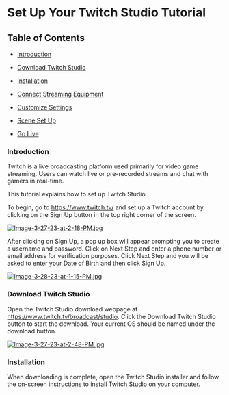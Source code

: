 # Set Up Your Twitch Studio Tutorial

## Table of Contents
 
  * [Introduction](#Introduction)
  
  * [Download Twitch Studio](#download-twitch-studio)
  
  * [Installation](#installation)

  * [Connect Streaming Equipment](#connect-streaming-equipment)

  * [Customize Settings](#customize-settings)

  * [Scene Set Up](#scene-set-up)

  * [Go Live](#go-live)


### Introduction
Twitch is a live broadcasting platform used primarily for video game streaming. Users can watch live or pre-recorded streams and chat with gamers in real-time. 

This tutorial explains how to set up Twitch Studio. 

To begin, go to https://www.twitch.tv/ and set up a Twitch account by clicking on the Sign Up button in the top right corner of the screen. 

[![Image-3-27-23-at-2-18-PM.jpg](https://i.postimg.cc/1tNSLRzx/Image-3-27-23-at-2-18-PM.jpg)](https://postimg.cc/wyHnNpJF)

After clicking on Sign Up, a pop up box will appear prompting you to create a username and password. Click on Next Step and enter a phone number or email address for verification purposes. Click Next Step and you will be asked to enter your Date of Birth and then click Sign Up. 

[![Image-3-28-23-at-1-15-PM.jpg](https://i.postimg.cc/nhSHJcgd/Image-3-28-23-at-1-15-PM.jpg)](https://postimg.cc/k28rN9n8)

### Download Twitch Studio
Open the Twitch Studio download webpage at https://www.twitch.tv/broadcast/studio. Click the Download Twitch Studio button to start the download. Your current OS should be named under the download button. 

[![Image-3-27-23-at-2-48-PM.jpg](https://i.postimg.cc/vT0pTDXS/Image-3-27-23-at-2-48-PM.jpg)](https://postimg.cc/Cnfv6h3j)

### Installation

When downloading is complete, open the Twitch Studio installer and follow the on-screen instructions to install Twitch Studio on your computer. 
